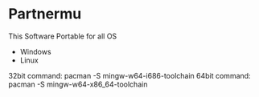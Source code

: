 # Partnermu

This Software Portable for all OS

- Windows
- Linux

32bit command: pacman -S mingw-w64-i686-toolchain
64bit command: pacman -S mingw-w64-x86_64-toolchain
